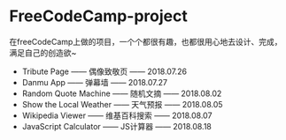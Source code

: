 # FreeCodeCamp-project
在freeCodeCamp上做的项目，一个个都很有趣，也都很用心地去设计、完成，满足自己的创造欲~

* Tribute Page —— 偶像致敬页 —— 2018.07.26
* Danmu App —— 弹幕墙 —— 2018.07.27
* Random Quote Machine —— 随机文摘 —— 2018.08.02
* Show the Local Weather —— 天气预报 —— 2018.08.05
* Wikipedia Viewer —— 维基百科搜索 —— 2018.08.07
* JavaScript Calculator —— JS计算器 —— 2018.08.18